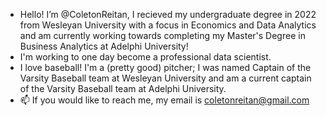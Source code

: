 - Hello! I’m @ColetonReitan, I recieved my undergraduate degree in 2022 from Wesleyan University with a focus in Economics and Data Analytics and am currently working towards completing my Master's Degree in Business Analytics at Adelphi University! 
- I'm working to one day become a professional data scientist.
- I love baseball! I'm a (pretty good) pitcher; I was named Captain of the Varsity Baseball team at Wesleyan University and am a current captain of the Varsity Baseball team at Adelphi University.
- 📫 If you would like to reach me, my email is coletonreitan@gmail.com 

<!---
ColetonReitan/ColetonReitan is a ✨ special ✨ repository because its `README.md` (this file) appears on your GitHub profile.
You can click the Preview link to take a look at your changes.
--->
